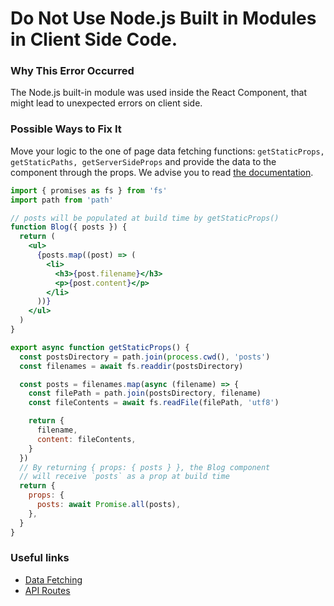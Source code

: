# Do Not Use Node.js Built in Modules in Client Side Code.

### Why This Error Occurred

The Node.js built-in module was used inside the React Component, that might lead to unexpected errors on client side.

### Possible Ways to Fix It

Move your logic to the one of page data fetching functions: `getStaticProps, getStaticPaths, getServerSideProps` and provide the data to the component through the props. We advise you to read [the documentation](https://nextjs.org/docs/basic-features/data-fetching).

```jsx
import { promises as fs } from 'fs'
import path from 'path'

// posts will be populated at build time by getStaticProps()
function Blog({ posts }) {
  return (
    <ul>
      {posts.map((post) => (
        <li>
          <h3>{post.filename}</h3>
          <p>{post.content}</p>
        </li>
      ))}
    </ul>
  )
}

export async function getStaticProps() {
  const postsDirectory = path.join(process.cwd(), 'posts')
  const filenames = await fs.readdir(postsDirectory)

  const posts = filenames.map(async (filename) => {
    const filePath = path.join(postsDirectory, filename)
    const fileContents = await fs.readFile(filePath, 'utf8')

    return {
      filename,
      content: fileContents,
    }
  })
  // By returning { props: { posts } }, the Blog component
  // will receive `posts` as a prop at build time
  return {
    props: {
      posts: await Promise.all(posts),
    },
  }
}
```

### Useful links

- [Data Fetching](https://nextjs.org/docs/basic-features/data-fetching)
- [API Routes](https://nextjs.org/docs/api-routes/introduction)
